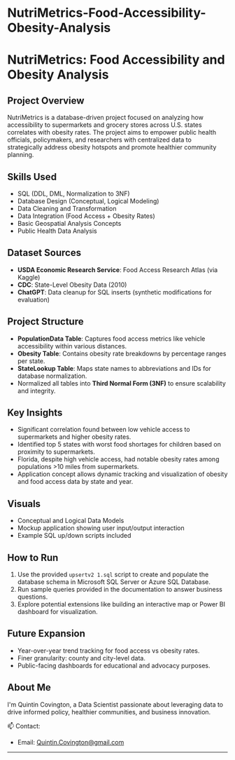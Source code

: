 # NutriMetrics-Food-Accessibility-Obesity-Analysis
# NutriMetrics: Food Accessibility and Obesity Analysis

## Project Overview
NutriMetrics is a database-driven project focused on analyzing how accessibility to supermarkets and grocery stores across U.S. states correlates with obesity rates. The project aims to empower public health officials, policymakers, and researchers with centralized data to strategically address obesity hotspots and promote healthier community planning.

## Skills Used
- SQL (DDL, DML, Normalization to 3NF)
- Database Design (Conceptual, Logical Modeling)
- Data Cleaning and Transformation
- Data Integration (Food Access + Obesity Rates)
- Basic Geospatial Analysis Concepts
- Public Health Data Analysis

## Dataset Sources
- **USDA Economic Research Service**: Food Access Research Atlas (via Kaggle)
- **CDC**: State-Level Obesity Data (2010)
- **ChatGPT**: Data cleanup for SQL inserts (synthetic modifications for evaluation)

## Project Structure
- **PopulationData Table**: Captures food access metrics like vehicle accessibility within various distances.
- **Obesity Table**: Contains obesity rate breakdowns by percentage ranges per state.
- **StateLookup Table**: Maps state names to abbreviations and IDs for database normalization.
- Normalized all tables into **Third Normal Form (3NF)** to ensure scalability and integrity.

## Key Insights
- Significant correlation found between low vehicle access to supermarkets and higher obesity rates.
- Identified top 5 states with worst food shortages for children based on proximity to supermarkets.
- Florida, despite high vehicle access, had notable obesity rates among populations >10 miles from supermarkets.
- Application concept allows dynamic tracking and visualization of obesity and food access data by state and year.

## Visuals
- Conceptual and Logical Data Models
- Mockup application showing user input/output interaction
- Example SQL up/down scripts included

## How to Run
1. Use the provided `upsertv2 1.sql` script to create and populate the database schema in Microsoft SQL Server or Azure SQL Database.
2. Run sample queries provided in the documentation to answer business questions.
3. Explore potential extensions like building an interactive map or Power BI dashboard for visualization.

## Future Expansion
- Year-over-year trend tracking for food access vs obesity rates.
- Finer granularity: county and city-level data.
- Public-facing dashboards for educational and advocacy purposes.

## About Me
I'm Quintin Covington, a Data Scientist passionate about leveraging data to drive informed policy, healthier communities, and business innovation.

📫 Contact:  
- Email: Quintin.Covington@gmail.com

---
